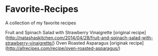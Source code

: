 Favorite-Recipes
================

A collection of my favorite recipes

Fruit and Spinach Salad with Strawberry Vinaigrette [original recipe] (http://natashaskitchen.com/2014/04/28/fruit-and-spinach-salad-with-strawberry-vinaigrette/)
Oven Roasted Asparagus [originak recipe] (http://allrecipes.com/recipe/oven-roasted-asparagus/)
